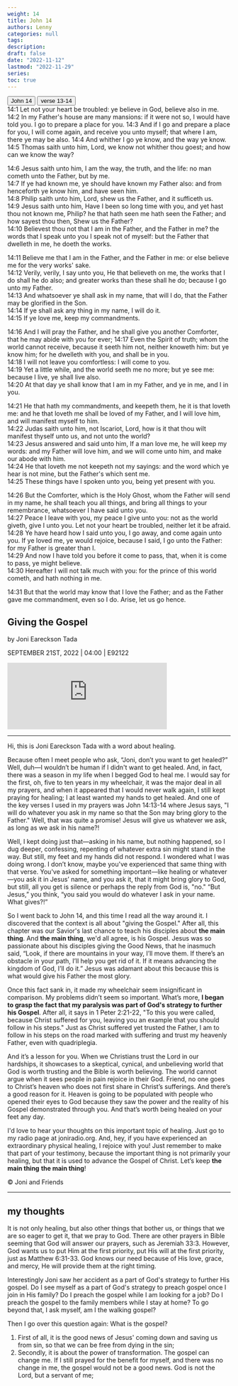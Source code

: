 ```yaml
---
weight: 14
title: John 14
authors: Lenny
categories: null
tags: 
description: 
draft: false
date: "2022-11-12"
lastmod: "2022-11-29"
series:
toc: true
---
```


<!--more-->

<div class="tab">
  <button class="tablinks active" onclick="tablabel(event, 'verses')">John 14</button>
  <button class="tablinks" onclick="tablabel(event, 'Devotion1')">verse 13-14</button>
  
</div>

<!-- Tab content -->
<div id="verses" class="tabcontent" style="display:block">
14:1 Let not your heart be troubled: ye believe in God, believe also in me.  
14:2 In my Father's house are many mansions: if it were not so, I would have told you. I go to prepare a place for you.  
14:3 And if I go and prepare a place for you, I will come again, and receive you unto myself; that where I am, there ye may be also.  
14:4 And whither I go ye know, and the way ye know.  
14:5 Thomas saith unto him, Lord, we know not whither thou goest; and how can we know the way?  

14:6 Jesus saith unto him, I am the way, the truth, and the life: no man cometh unto the Father, but by me.  
14:7 If ye had known me, ye should have known my Father also: and from henceforth ye know him, and have seen him.  
14:8 Philip saith unto him, Lord, shew us the Father, and it sufficeth us.  
14:9 Jesus saith unto him, Have I been so long time with you, and yet hast thou not known me, Philip? he that hath seen me hath seen the Father; and how sayest thou then, Shew us the Father?  
14:10 Believest thou not that I am in the Father, and the Father in me? the words that I speak unto you I speak not of myself: but the Father that dwelleth in me, he doeth the works.  

14:11 Believe me that I am in the Father, and the Father in me: or else believe me for the very works' sake.  
14:12 Verily, verily, I say unto you, He that believeth on me, the works that I do shall he do also; and greater works than these shall he do; because I go unto my Father.  
14:13 And whatsoever ye shall ask in my name, that will I do, that the Father may be glorified in the Son.  
14:14 If ye shall ask any thing in my name, I will do it.  
14:15 If ye love me, keep my commandments.  

14:16 And I will pray the Father, and he shall give you another Comforter, that he may abide with you for ever;
14:17 Even the Spirit of truth; whom the world cannot receive, because it seeth him not, neither knoweth him: but ye know him; for he dwelleth with you, and shall be in you.  
14:18 I will not leave you comfortless: I will come to you.  
14:19 Yet a little while, and the world seeth me no more; but ye see me: because I live, ye shall live also.  
14:20 At that day ye shall know that I am in my Father, and ye in me, and I in you.  

14:21 He that hath my commandments, and keepeth them, he it is that loveth me: and he that loveth me shall be loved of my Father, and I will love him, and will manifest myself to him.  
14:22 Judas saith unto him, not Iscariot, Lord, how is it that thou wilt manifest thyself unto us, and not unto the world?  
14:23 Jesus answered and said unto him, If a man love me, he will keep my words: and my Father will love him, and we will come unto him, and make our abode with him.  
14:24 He that loveth me not keepeth not my sayings: and the word which ye hear is not mine, but the Father's which sent me.  
14:25 These things have I spoken unto you, being yet present with you.  

14:26 But the Comforter, which is the Holy Ghost, whom the Father will send in my name, he shall teach you all things, and bring all things to your remembrance, whatsoever I have said unto you.  
14:27 Peace I leave with you, my peace I give unto you: not as the world giveth, give I unto you. Let not your heart be troubled, neither let it be afraid.  
14:28 Ye have heard how I said unto you, I go away, and come again unto you. If ye loved me, ye would rejoice, because I said, I go unto the Father: for my Father is greater than I.  
14:29 And now I have told you before it come to pass, that, when it is come to pass, ye might believe.  
14:30 Hereafter I will not talk much with you: for the prince of this world cometh, and hath nothing in me.  

14:31 But that the world may know that I love the Father; and as the Father gave me commandment, even so I do. Arise, let us go hence. 
</div>


<div id="Devotion1" class="tabcontent">
<h2>Giving the Gospel</h2>  

by Joni Eareckson Tada

SEPTEMBER 21ST, 2022 | 04:00 | E92122

<iframe width="360px" frameborder="no" scrolling="no" seamless src="https://player.simplecast.com/f26e81f3-b6c4-4345-8017-8bead2ca2dca?dark=false"></iframe>

----

Hi, this is Joni Eareckson Tada with a word about healing.

Because often I meet people who ask, “Joni, don’t you want to get healed?” Well, duh—I wouldn’t be human if I didn't want to get healed. And, in fact, there was a season in my life when I begged God to heal me. I would say for the first, oh, five to ten years in my wheelchair, it was the major deal in all my prayers, and when it appeared that I would never walk again, I still kept praying for healing; I at least wanted my hands to get healed. And one of the key verses I used in my prayers was John 14:13-14 where Jesus says, "I will do whatever you ask in my name so that the Son may bring glory to the Father." Well, that was quite a promise! Jesus will give us whatever we ask, as long as we ask in his name?!

Well, I kept doing just that—asking in his name, but nothing happened, so I dug deeper, confessing, repenting of whatever extra sin might stand in the way. But still, my feet and my hands did not respond. I wondered what I was doing wrong. I don’t know, maybe you've experienced that same thing with that verse. You've asked for something important—like healing or whatever—you ask it in Jesus’ name, and you ask it, that it might bring glory to God, but still, all you get is silence or perhaps the reply from God is, "no." “But Jesus,” you think, “you said you would do whatever I ask in your name. What gives?!”

<div class = "quote">

So I went back to John 14, and this time I read all the way around it. I discovered that the context is all about "giving the Gospel." After all, this chapter was our Savior's last chance to teach his disciples about **the main thing**. And **the main thing**, we'd all agree, is his Gospel. Jesus was so passionate about his disciples giving the Good News, that he inasmuch said, “Look, if there are mountains in your way, I’ll move them. If there’s an obstacle in your path, I’ll help you get rid of it. If it means advancing the kingdom of God, I’ll do it.” Jesus was adamant about this because this is what would give his Father the most glory.

</div>

Once this fact sank in, it made my wheelchair seem insignificant in comparison. My problems didn’t seem so important. What’s more, **I began to grasp the fact that my paralysis was part of God's strategy to further his Gospel**. After all, it says in 1 Peter 2:21-22, "To this you were called, because Christ suffered for you, leaving you an example that you should follow in his steps." Just as Christ suffered yet trusted the Father, I am to follow in his steps on the road marked with suffering and trust my heavenly Father, even with quadriplegia.

And it’s a lesson for you. When we Christians trust the Lord in our hardships, it showcases to a skeptical, cynical, and unbelieving world that God is worth trusting and the Bible is worth believing. The world cannot argue when it sees people in pain rejoice in their God. Friend, no one goes to Christ’s heaven who does not first share in Christ’s sufferings. And there’s a good reason for it. Heaven is going to be populated with people who opened their eyes to God because they saw the power and the reality of his Gospel demonstrated through you. And that’s worth being healed on your feet any day.

I'd love to hear your thoughts on this important topic of healing. Just go to my radio page at joniradio.org. And, hey, if you have experienced an extraordinary physical healing, I rejoice with you! Just remember to make that part of your testimony, because the important thing is not primarily your healing, but that it is used to advance the Gospel of Christ. Let’s keep **the main thing** **the main thing**!

© Joni and Friends

----

<h2>my thoughts</h2>    
It is not only healing, but also other things that bother us, or things that we are so eager to get it, that we pray to God.  There are other prayers in Bible seeming that God will answer our prayers, such as Jeremiah 33:3. However, God wants us to put Him at the first priority, put His will at the first priority, just as Matthew 6:31-33.  God knows our need because of His love, grace, and mercy, He will provide them at the right timing.   

Interestingly Joni saw her accident as a part of God's strategy to further His gospel.  Do I see myself as a part of God's strategy to preach gospel once I join in His family?  Do I preach the gospel while I am looking for a job?  Do I preach the gospel to the family members while I stay at home?  To go beyond that, I ask myself, am I the walking gospel?

Then I go over this question again: What is the gospel?    
1) First of all, it is the good news of Jesus' coming down and saving us from sin, so that we can be free from dying in the sin;   
2) Secondly, it is about the power of transformation.  The gospel can change me.  If I still prayed for the benefit for myself, and there was no change in me, the gospel would not be a good news.  God is not the Lord, but a servant of me;  

</div>

 